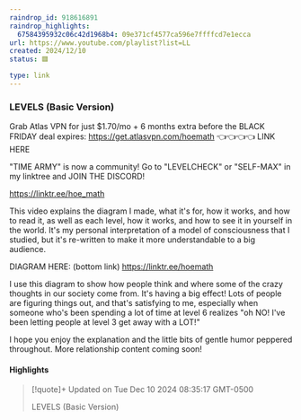 ```yaml
---
raindrop_id: 918616891
raindrop_highlights:
  67584395932c06c42d1968b4: 09e371cf4577ca596e7ffffcd7e1ecca
url: https://www.youtube.com/playlist?list=LL
created: 2024/12/10
status: 🟥

type: link
---
```



### LEVELS (Basic Version)

Grab Atlas VPN for just $1.70/mo + 6 months extra before the BLACK FRIDAY deal expires: https://get.atlasvpn.com/hoemath 👈👈👈👈 LINK HERE

&quot;TIME ARMY&quot; is now a community! Go to &quot;LEVELCHECK&quot; or &quot;SELF-MAX&quot; in my linktree and JOIN THE DISCORD!

https://linktr.ee/hoe_math

This video explains the diagram I made, what it&#39;s for, how it works, and how to read it, as well as each level, how it works, and how to see it in yourself in the world. It&#39;s my personal interpretation of a model of consciousness that I studied, but it&#39;s re-written to make it more understandable to a big audience.

DIAGRAM HERE: (bottom link)
https://linktr.ee/hoemath

I use this diagram to show how people think and where some of the crazy thoughts in our society come from. It&#39;s having a big effect! Lots of people are figuring things out, and that&#39;s satisfying to me, especially when someone who&#39;s been spending a lot of time at level 6 realizes &quot;oh NO! I&#39;ve been letting people at level 3 get away with a LOT!&quot;

I hope you enjoy the explanation and the little bits of gentle humor peppered throughout. More relationship content coming soon!

#### Highlights

> [!quote]+ Updated on Tue Dec 10 2024 08:35:17 GMT-0500
>
> LEVELS (Basic Version)
